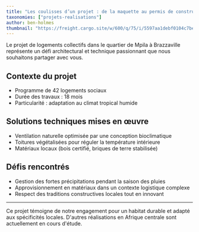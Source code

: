 ```yaml
---
title: "Les coulisses d’un projet : de la maquette au permis de construire"
taxonomies: ["projets-realisations"]
author: ben-holmes
thumbnail: "https://freight.cargo.site/w/600/q/75/i/5597aa1debf0104c7be6c763db25596a06bf07ae8ab6ddadfdb62fc779715a04/WhatsApp-Image-2024-04-30-at-3.44.56-PM.jpg"
---
```


Le projet de logements collectifs dans le quartier de Mpila à Brazzaville représente un défi architectural et technique passionnant que nous souhaitons partager avec vous.

## Contexte du projet

- Programme de 42 logements sociaux
- Durée des travaux : 18 mois
- Particularité : adaptation au climat tropical humide

## Solutions techniques mises en œuvre

- Ventilation naturelle optimisée par une conception bioclimatique
- Toitures végétalisées pour réguler la température intérieure
- Matériaux locaux (bois certifié, briques de terre stabilisée)

## Défis rencontrés

- Gestion des fortes précipitations pendant la saison des pluies
- Approvisionnement en matériaux dans un contexte logistique complexe
- Respect des traditions constructives locales tout en innovant

---

Ce projet témoigne de notre engagement pour un habitat durable et adapté aux spécificités locales. D'autres réalisations en Afrique centrale sont actuellement en cours d'étude.
